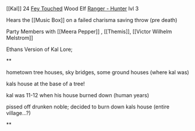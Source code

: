 

[[Kal]]
24
[Fey Touched](https://arcaneeye.com/dnd-feat-guides/fey-touched-5e/)
Wood Elf
[Ranger - Hunter](http://dnd5e.wikidot.com/ranger:hunter#:~:text=Some%20rangers%20seek%20to%20master,towering%20giants%20and%20terrifying%20dragons.)  lvl 3

Hears the [[Music Box]] on a failed charisma saving throw (pre death)

Party Members with [[Meera Pepper]] , [[Themis]], [[Victor Wilhelm Melstrom]]



Ethans Version of Kal Lore;

**

hometown tree houses, sky bridges, some ground houses (where kal was) 

  

kals house at the base of a tree!

  

kal was 11-12 when his house burned down (human years)

  

pissed off drunken noble; decided to burn down kals house (entire village…?)

**